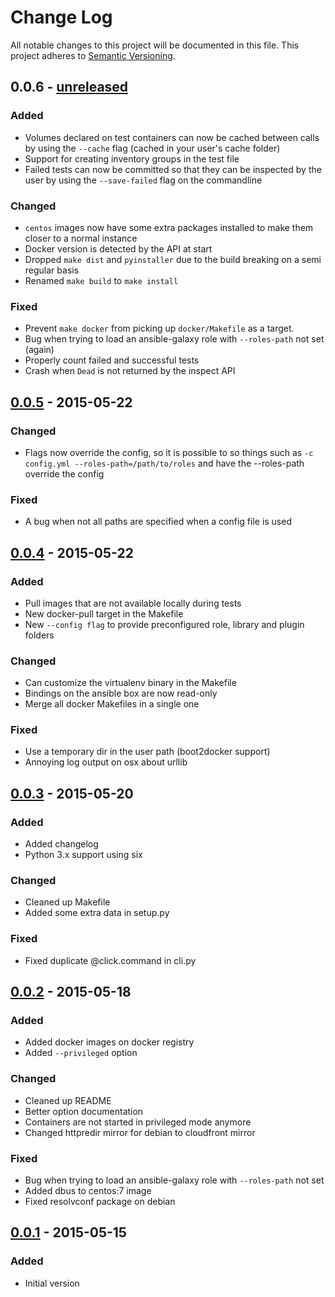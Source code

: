 # Change Log
All notable changes to this project will be documented in this file.
This project adheres to [Semantic Versioning](http://semver.org/).

## 0.0.6 - [unreleased]
### Added
* Volumes declared on test containers can now be cached between calls by using
  the `--cache` flag (cached in your user's cache folder)
* Support for creating inventory groups in the test file
* Failed tests can now be committed so that they can be inspected by the user
  by using the `--save-failed` flag on the commandline

### Changed
* `centos` images now have some extra packages installed to make them closer
  to a normal instance
* Docker version is detected by the API at start
* Dropped `make dist` and `pyinstaller` due to the build breaking on a semi
  regular basis
* Renamed `make build` to `make install`

### Fixed
* Prevent `make docker` from picking up `docker/Makefile` as a target.
* Bug when trying to load an ansible-galaxy role with `--roles-path` not set (again)
* Properly count failed and successful tests
* Crash when `Dead` is not returned by the inspect API

## [0.0.5] - 2015-05-22
### Changed
* Flags now override the config, so it is possible to so things such as
  `-c config.yml --roles-path=/path/to/roles` and have the --roles-path
  override the config

### Fixed
* A bug when not all paths are specified when a config file is used

## [0.0.4] - 2015-05-22
### Added
* Pull images that are not available locally during tests
* New docker-pull target in the Makefile
* New `--config flag` to provide preconfigured role, library and plugin folders

### Changed
* Can customize the virtualenv binary in the Makefile
* Bindings on the ansible box are now read-only
* Merge all docker Makefiles in a single one

### Fixed
* Use a temporary dir in the user path (boot2docker support)
* Annoying log output on osx about urllib

## [0.0.3] - 2015-05-20
### Added
* Added changelog
* Python 3.x support using six

### Changed
* Cleaned up Makefile
* Added some extra data in setup.py

### Fixed
* Fixed duplicate @click.command in cli.py

## [0.0.2] - 2015-05-18
### Added
* Added docker images on docker registry
* Added `--privileged` option

### Changed
* Cleaned up README
* Better option documentation
* Containers are not started in privileged mode anymore
* Changed httpredir mirror for debian to cloudfront mirror

### Fixed
* Bug when trying to load an ansible-galaxy role with `--roles-path` not set
* Added dbus to centos:7 image
* Fixed resolvconf package on debian

## [0.0.1] - 2015-05-15
### Added
* Initial version

[unreleased]: https://github.com/AerisCloud/ansible-role-test/compare/v0.0.5...HEAD
[0.0.5]: https://github.com/AerisCloud/ansible-role-test/compare/v0.0.4...v0.0.5
[0.0.4]: https://github.com/AerisCloud/ansible-role-test/compare/v0.0.3...v0.0.4
[0.0.3]: https://github.com/AerisCloud/ansible-role-test/compare/v0.0.2...v0.0.3
[0.0.2]: https://github.com/AerisCloud/ansible-role-test/compare/v0.0.1...v0.0.2
[0.0.1]: https://github.com/AerisCloud/ansible-role-test/tree/v0.0.1
